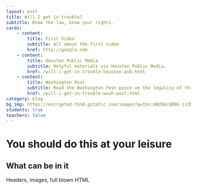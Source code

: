 ```yaml
---
layout: post
title: Will I get in trouble?
subtitle: Know the law, know your rights.
cards:
    - content:
        title: First Video
        subtitle: All about the first video
        href: http://google.com
    - content:
        title: Houston Public Media
        subtitle: Helpful materials via Houston Public Media. 
        href: /will-i-get-in-trouble-houston-pub.html
    - content:
        title: Washington Post
        subtitle: Read the Washington Post piece on the legality of threatening suspensions here.
        href: /will-i-get-in-trouble-wash-post.html
category: blog
bg_img: https://encrypted-tbn0.gstatic.com/images?q=tbn:ANd9GcQR0E-i13Mqx_TZgLAhtUWMsQvuMiBQr5Zqk59fQ2FrfSN6iNFRxA
students: true
teachers: false
---
```


You should do this at your leisure
==================================

## What can be in it

Headers, images, full blown HTML
